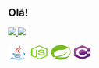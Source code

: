 ## Olá!
<div align="left">
  <a href="https://github.com/FelipeMogari">
  <img height="180em" src="https://github-readme-stats.vercel.app/api?username=felipemogari&show_icons=true&theme=dracula&include_all_commits=true&count_private=true"/>
  <img height="180em" src="https://github-readme-stats.vercel.app/api/top-langs/?username=felipemogari&layout=compact&langs_count=7&theme=dracula"/>
</div>
<div style="display: inline_block"><br>
  <img align="center" alt="F-Js" height="30" width="40" src="https://github.com/devicons/devicon/blob/master/icons/java/java-original.svg">
  <img align="center" alt="F-Ts" height="30" width="40" src="https://github.com/devicons/devicon/blob/master/icons/nodejs/nodejs-original.svg">
  <img align="center" alt="F-Python" height="30" width="40" src="https://github.com/devicons/devicon/blob/master/icons/spring/spring-original.svg">
  <img align="center" alt="F-Csharp" height="30" width="40" src="https://raw.githubusercontent.com/devicons/devicon/master/icons/csharp/csharp-original.svg">
</div>
  
  ##
